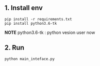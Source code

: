 ## 1. Install env

  ```
pip install -r requirements.txt
pip install python3.6-tk
  ```
**NOTE**
python3.6-tk   : python vesion user now
## 2. Run 
  ```
python main_inteface.py
  ```

